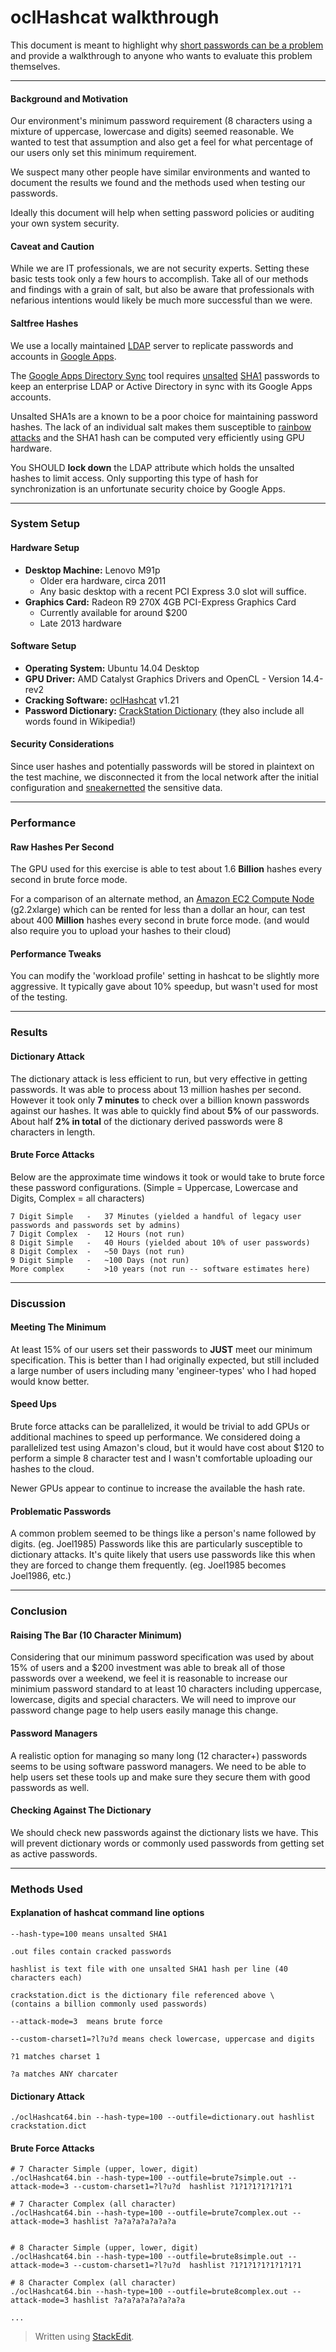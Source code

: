 oclHashcat walkthrough
=====================

This document is meant to highlight why [short passwords can be a problem][1] and provide a walkthrough to anyone who wants to evaluate this problem themselves.

----------
#### Background and Motivation
Our environment's minimum password requirement (8 characters using a mixture of uppercase, lowercase and digits) seemed reasonable. We wanted to test that assumption and also get a feel for what percentage of our users only set this minimum requirement.

We suspect many other people have similar environments and wanted to document the results we found and the methods used when testing our passwords.

Ideally this document will help when setting password policies or auditing your own system security.

#### Caveat and Caution
While we are IT professionals, we are not security experts.  Setting these basic tests took only a few hours to accomplish.  Take all of our methods and findings with a grain of salt, but also be aware that professionals with nefarious intentions would likely be much more successful than we were.

#### Saltfree Hashes
We use a locally maintained [LDAP][2] server to replicate passwords and accounts in [Google Apps][3].

The [Google Apps Directory Sync][4] tool requires [unsalted][5] [SHA1][6] passwords to keep an enterprise LDAP or Active Directory in sync with its Google Apps accounts.

Unsalted SHA1s are a known to be a poor choice for maintaining password hashes. The lack of an individual salt makes them susceptible to [rainbow attacks][7] and the SHA1 hash can be computed very efficiently using GPU hardware.

You SHOULD **lock down** the LDAP attribute which holds the unsalted hashes to limit access.  Only supporting this type of hash for synchronization is an unfortunate security choice by Google Apps.

----------
### System Setup
#### Hardware Setup
 -  **Desktop Machine:** Lenovo M91p
     -  Older era hardware, circa 2011
     -  Any basic desktop with a recent PCI Express 3.0 slot will suffice.
 -  **Graphics Card:** Radeon R9 270X 4GB PCI-Express Graphics Card
     -  Currently available for around $200
     -  Late 2013 hardware

#### Software Setup
 - **Operating System:** Ubuntu 14.04 Desktop
 - **GPU Driver:** AMD Catalyst Graphics Drivers and OpenCL - Version 14.4-rev2
 - **Cracking Software:** [oclHashcat][8] v1.21
 - **Password Dictionary:** [CrackStation Dictionary][9] (they also include all words found in Wikipedia!)

#### Security Considerations
Since user hashes and potentially passwords will be stored in plaintext on the test machine,
we disconnected it from the local network after the initial configuration and [sneakernetted][10] the sensitive data.

----------
### Performance

#### Raw Hashes Per Second
The GPU used for this exercise is able to test about 1.6 **Billion** hashes every second in brute force mode.

For a comparison of an alternate method, an [Amazon EC2 Compute Node][11] (g2.2xlarge) which can be rented for less than a dollar an hour, can test about 400 **Million** hashes every second in brute force mode. (and would also require you to upload your hashes to their cloud)

#### Performance Tweaks

You can modify the 'workload profile' setting in hashcat to be slightly more aggressive. It typically gave about 10% speedup, but wasn't used for most of the testing.

----------
### Results

#### Dictionary Attack
The dictionary attack is less efficient to run, but very effective in getting passwords.  It was able to process about 13 million hashes per second.  However it took only **7 minutes** to check over a billion known passwords against our hashes.  It was able to quickly find about **5%** of our passwords. About half **2% in total** of the dictionary derived passwords were 8 characters in length.

#### Brute Force Attacks
Below are the approximate time windows it took or would take to brute force these password configurations.
(Simple = Uppercase, Lowercase and Digits, Complex = all characters)

    7 Digit Simple   -   37 Minutes (yielded a handful of legacy user passwords and passwords set by admins)
    7 Digit Complex  -   12 Hours (not run)
    8 Digit Simple   -   40 Hours (yielded about 10% of user passwords)
    8 Digit Complex  -   ~50 Days (not run)
    9 Digit Simple   -   ~100 Days (not run)
    More complex     -   >10 years (not run -- software estimates here)

----------
### Discussion

#### Meeting The Minimum
At least 15% of our users set their passwords to **JUST** meet our minimum specification.  This is better than I had originally expected, but still included a large number of users including many 'engineer-types' who I had hoped would know better.

#### Speed Ups
Brute force attacks can be parallelized, it would be trivial to add GPUs or additional machines to speed up performance.
We considered doing a parallelized test using Amazon's cloud, but it would have cost about $120 to perform a simple 8 character test and I wasn't comfortable uploading our hashes to the cloud.

Newer GPUs appear to continue to increase the available the hash rate.

#### Problematic Passwords
A common problem seemed to be things like a person's name followed by digits. (eg. Joel1985)  Passwords like this are particularly susceptible to dictionary attacks. It's quite likely that users use passwords like this when they are forced to change them frequently.  (eg. Joel1985 becomes Joel1986, etc.)

----
### Conclusion

#### Raising The Bar (10 Character Minimum)
Considering that our minimum password specification was used by about 15% of users and a $200 investment was able to break all of those passwords over a weekend, we feel it is reasonable to increase our minimium password standard to at least 10 characters including uppercase, lowercase, digits and special characters. We will need to improve our password change page to help users easily manage this change.

#### Password Managers
A realistic option for managing so many long (12 character+) passwords seems to be using software password managers.  We need to be able to help users set these tools up and make sure they secure them with good passwords as well.

#### Checking Against The Dictionary
We should check new passwords against the dictionary lists we have.  This will prevent dictionary words or commonly used passwords from getting set as active passwords.

----------
### Methods Used

#### Explanation of hashcat command line options
    --hash-type=100 means unsalted SHA1

    .out files contain cracked passwords

    hashlist is text file with one unsalted SHA1 hash per line (40 characters each)

    crackstation.dict is the dictionary file referenced above \
    (contains a billion commonly used passwords)

    --attack-mode=3  means brute force

    --custom-charset1=?l?u?d means check lowercase, uppercase and digits

    ?1 matches charset 1

    ?a matches ANY charcater



#### Dictionary Attack
    ./oclHashcat64.bin --hash-type=100 --outfile=dictionary.out hashlist crackstation.dict

#### Brute Force Attacks
    # 7 Character Simple (upper, lower, digit)
    ./oclHashcat64.bin --hash-type=100 --outfile=brute7simple.out --attack-mode=3 --custom-charset1=?l?u?d  hashlist ?1?1?1?1?1?1?1

    # 7 Character Complex (all character)
    ./oclHashcat64.bin --hash-type=100 --outfile=brute7complex.out --attack-mode=3 hashlist ?a?a?a?a?a?a?a


    # 8 Character Simple (upper, lower, digit)
    ./oclHashcat64.bin --hash-type=100 --outfile=brute8simple.out --attack-mode=3 --custom-charset1=?l?u?d  hashlist ?1?1?1?1?1?1?1?1

    # 8 Character Complex (all character)
    ./oclHashcat64.bin --hash-type=100 --outfile=brute8complex.out --attack-mode=3 hashlist ?a?a?a?a?a?a?a?a

    ...







> Written using [StackEdit](https://stackedit.io/).


  [1]: http://en.wikipedia.org/wiki/Password_strength
  [2]: https://en.wikipedia.org/wiki/Ldap
  [3]: https://en.wikipedia.org/wiki/Google_apps
  [4]: http://static.googleusercontent.com/external_content/untrusted_dlcp/www.google.com/en/us/support/enterprise/static/gapps/docs/admin/en/gads/admin/gads_admin.pdf
  [5]: https://en.wikipedia.org/wiki/Salt_%28cryptography%29
  [6]: https://en.wikipedia.org/wiki/Sha1
  [7]: https://en.wikipedia.org/wiki/Rainbow_table
  [8]: http://hashcat.net/oclhashcat/
  [9]: https://crackstation.net/buy-crackstation-wordlist-password-cracking-dictionary.htm
  [10]: https://en.wikipedia.org/wiki/Sneaker_net
  [11]: http://aws.amazon.com/ec2/
